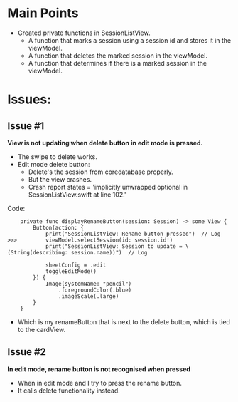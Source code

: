 # Main Points
- Created private functions in SessionListView.
    - A function that marks a session using a session id and stores it in the viewModel.
    - A function that deletes the marked session in the viewModel.
    - A function that determines if there is a marked session in the viewModel.

# Issues:

## Issue #1
**View is not updating when delete button in edit mode is pressed.**
- The swipe to delete works.
- Edit mode delete button:
    - Delete's the session from coredatabase properly.
    - But the view crashes.
    - Crash report states = 'implicitly unwrapped optional in SessionListView.swift at line 102.'

Code:
```
    private func displayRenameButton(session: Session) -> some View {
        Button(action: {
            print("SessionListView: Rename button pressed")  // Log
>>>         viewModel.selectSession(id: session.id!)  
            print("SessionListView: Session to update = \(String(describing: session.name))")  // Log
            
            sheetConfig = .edit
            toggleEditMode()
        }) {
            Image(systemName: "pencil")
                .foregroundColor(.blue)
                .imageScale(.large)
        }
    }
```
- Which is my renameButton that is next to the delete button, which is tied to the cardView.
    
## Issue #2
**In edit mode, rename button is not recognised when pressed**
- When in edit mode and I try to press the rename button.
- It calls delete functionality instead.

